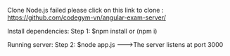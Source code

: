 Clone Node.js failed please click on this link to clone : https://github.com/codegym-vn/angular-exam-server/

Install dependencies:
Step 1: $npm install or (npm i)

Running server:
Step 2: $node app.js
--->The server listens at port 3000

